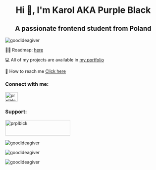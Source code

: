 <h1 align="center">Hi 👋, I'm Karol AKA Purple Black</h1>
<h2 align="center">A passionate frontend student from Poland</h3>

<p align="left"> <img src="https://komarev.com/ghpvc/?username=goodideagiver&label=Profile%20views&color=0e75b6&style=flat" alt="goodideagiver" /> </p>


👨‍🎓 Roadmap: [here](https://purpleblack.dev/about)

💻 All of my projects are available in [my portfolio](https://purpleblack.dev/)

📧 How to reach me [Click here](https://purpleblack.dev/contact)

<h3 align="left">Connect with me:</h3>
<p align="left">
<a href="https://instagram.com/prplblck" target="blank"><img align="center" src="https://raw.githubusercontent.com/rahuldkjain/github-profile-readme-generator/master/src/images/icons/Social/instagram.svg" alt="prplblck" height="30" width="40" /></a>
</p>

<h3 align="left">Support:</h3>
<p><a href="https://ko-fi.com/prplblck"><img align="left" src="https://cdn.ko-fi.com/cdn/kofi3.png?v=3" height="50" width="210" alt="prplblck" /></a></p><br><br>
<br/>
<p align="left">
<img src="https://github-readme-streak-stats.herokuapp.com?user=goodideagiver&theme=github-light&hide_border=true&date_format=j%2Fn%5B%2FY%5D&border=FFFFFF&background=FFFFFF&count_private=true" alt="goodideagiver" />
</p>
<p align="left">
<img src="https://github-readme-stats.vercel.app/api/top-langs?username=goodideagiver&show_icons=true&locale=en&layout=compact" alt="goodideagiver" />
</p>
<p align="left">
<img src="https://github-readme-stats.vercel.app/api?username=goodideagiver&show_icons=true&locale=en" alt="goodideagiver" />
</p>
